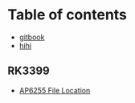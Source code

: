 # Table of contents

* [gitbook](README.md)
* [hihi](hihi.md)

## RK3399

* [AP6255 File Location](rk3399/ap6255_file_location.md)

